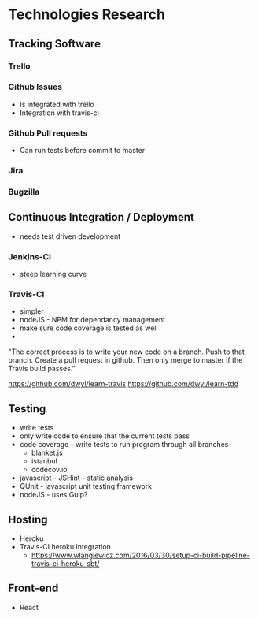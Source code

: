# Technologies Research
## Tracking Software
### Trello

### Github Issues

- Is integrated with trello
- Integration with travis-ci

### Github Pull requests

- Can run tests before commit to master

### Jira
### Bugzilla
## Continuous Integration / Deployment

- needs test driven development

### Jenkins-CI
- steep learning curve

### Travis-CI
- simpler
- nodeJS - NPM for dependancy management
- make sure code coverage is tested as well
-
"The correct process is to write your new code on a branch. Push to that branch. Create a pull request in github. Then only merge to master if the Travis build passes."

https://github.com/dwyl/learn-travis
https://github.com/dwyl/learn-tdd

## Testing
- write tests
- only write code to ensure that the current tests pass
- code coverage - write tests to run program through all branches
  - blanket.js
  - istanbul
  - codecov.io
- javascript - JSHint - static analysis
- QUnit - javascript unit testing framework
- nodeJS - uses Gulp?

## Hosting
- Heroku
- Travis-CI heroku integration
  - https://www.wlangiewicz.com/2016/03/30/setup-ci-build-pipeline-travis-ci-heroku-sbt/

## Front-end
 - React
